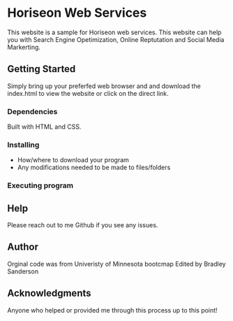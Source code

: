 # Horiseon Web Services

This website is a sample for Horiseon web services. This website can help you with Search Engine Opetimization, Online Reptutation and Social Media Markerting. 


## Getting Started
Simply bring up your preferfed web browser and and download the index.html to view the website or click on the direct link.

### Dependencies

Built with HTML and CSS.

### Installing

* How/where to download your program
* Any modifications needed to be made to files/folders

### Executing program

## Help
 Please reach out to me Github if you see any issues.

## Author
Orginal code was from Univeristy of Minnesota bootcmap
Edited by Bradley Sanderson


## Acknowledgments
Anyone who helped or provided me through this process up to this point!

